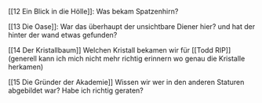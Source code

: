 [[12 Ein Blick in die Hölle]]: Was bekam Spatzenhirn?

[[13 Die Oase]]: War das überhaupt der unsichtbare Diener hier? und hat der hinter der wand etwas gefunden?

[[14 Der Kristallbaum]] Welchen Kristall bekamen wir für [[Todd RIP]] (generell kann ich mich nicht mehr richtig erinnern wo genau die Kristalle herkamen)

[[15 Die Gründer der Akademie]] Wissen wir wer in den anderen Staturen abgebildet war? Habe ich richtig geraten?